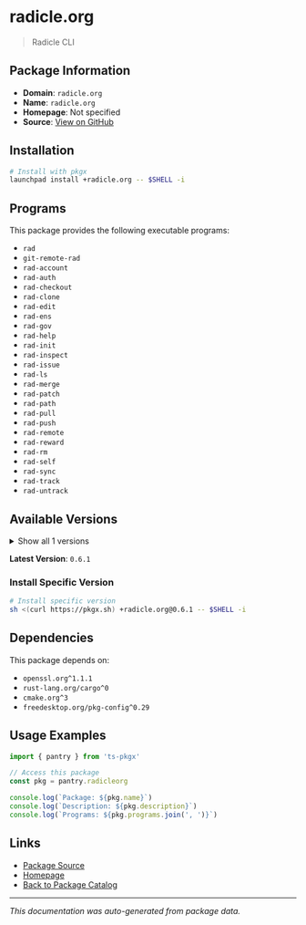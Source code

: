 # radicle.org

> Radicle CLI

## Package Information

- **Domain**: `radicle.org`
- **Name**: `radicle.org`
- **Homepage**: Not specified
- **Source**: [View on GitHub](https://github.com/pkgxdev/pantry/tree/main/projects/radicle.org/package.yml)

## Installation

```bash
# Install with pkgx
launchpad install +radicle.org -- $SHELL -i
```

## Programs

This package provides the following executable programs:

- `rad`
- `git-remote-rad`
- `rad-account`
- `rad-auth`
- `rad-checkout`
- `rad-clone`
- `rad-edit`
- `rad-ens`
- `rad-gov`
- `rad-help`
- `rad-init`
- `rad-inspect`
- `rad-issue`
- `rad-ls`
- `rad-merge`
- `rad-patch`
- `rad-path`
- `rad-pull`
- `rad-push`
- `rad-remote`
- `rad-reward`
- `rad-rm`
- `rad-self`
- `rad-sync`
- `rad-track`
- `rad-untrack`

## Available Versions

<details>
<summary>Show all 1 versions</summary>

- `0.6.1`

</details>

**Latest Version**: `0.6.1`

### Install Specific Version

```bash
# Install specific version
sh <(curl https://pkgx.sh) +radicle.org@0.6.1 -- $SHELL -i
```

## Dependencies

This package depends on:

- `openssl.org^1.1.1`
- `rust-lang.org/cargo^0`
- `cmake.org^3`
- `freedesktop.org/pkg-config^0.29`

## Usage Examples

```typescript
import { pantry } from 'ts-pkgx'

// Access this package
const pkg = pantry.radicleorg

console.log(`Package: ${pkg.name}`)
console.log(`Description: ${pkg.description}`)
console.log(`Programs: ${pkg.programs.join(', ')}`)
```

## Links

- [Package Source](https://github.com/pkgxdev/pantry/tree/main/projects/radicle.org/package.yml)
- [Homepage](#)
- [Back to Package Catalog](../package-catalog.md)

---

*This documentation was auto-generated from package data.*
